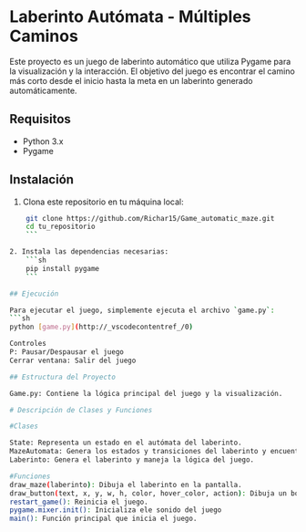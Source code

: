 # Laberinto Autómata - Múltiples Caminos

Este proyecto es un juego de laberinto automático que utiliza Pygame para la visualización y la interacción. El objetivo del juego es encontrar el camino más corto desde el inicio hasta la meta en un laberinto generado automáticamente.

## Requisitos

- Python 3.x
- Pygame

## Instalación

1. Clona este repositorio en tu máquina local:
```sh
    git clone https://github.com/Richar15/Game_automatic_maze.git
    cd tu_repositorio
    ```

2. Instala las dependencias necesarias:
    ```sh
    pip install pygame
    ```

## Ejecución

Para ejecutar el juego, simplemente ejecuta el archivo `game.py`:
```sh
python [game.py](http://_vscodecontentref_/0)

Controles
P: Pausar/Despausar el juego
Cerrar ventana: Salir del juego

## Estructura del Proyecto

Game.py: Contiene la lógica principal del juego y la visualización.

# Descripción de Clases y Funciones

#Clases

State: Representa un estado en el autómata del laberinto.
MazeAutomata: Genera los estados y transiciones del laberinto y encuentra el camino más corto.
Laberinto: Genera el laberinto y maneja la lógica del juego.

#Funciones
draw_maze(laberinto): Dibuja el laberinto en la pantalla.
draw_button(text, x, y, w, h, color, hover_color, action): Dibuja un botón en la pantalla.
restart_game(): Reinicia el juego.
pygame.mixer.init(): Inicializa ele sonido del juego
main(): Función principal que inicia el juego.